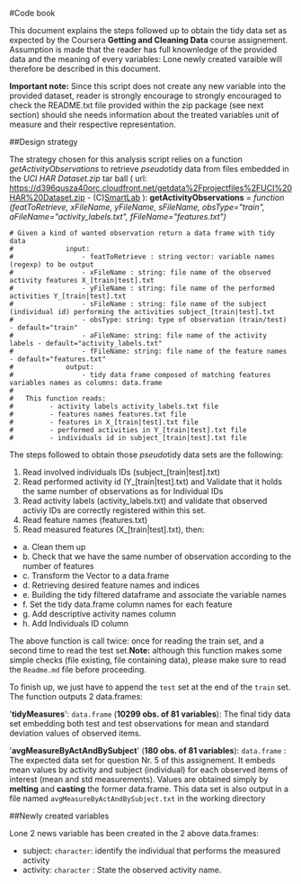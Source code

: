 #Code book

This document explains the steps followed up to obtain the tidy data set as expected by the Coursera **Getting and Cleaning Data** course assignement. Assumption is made that the reader has full knownledge of the provided data and the meaning of every variables: Lone newly created varaible will therefore be described in this document.

**Important note:** Since this script does not create any new variable into the provided dataset, reader is strongly encourage to strongly encouraged to check the README.txt file provided within the zip package (see next section) should she needs information about the treated variables unit of measure and their respective representation.  


##Design strategy

The strategy chosen for this analysis script relies on a function *getActivityObservations* to retrieve *pseudo*tidy data from files embedded in the *UCI HAR Dataset.zip* tar ball ( url: https://d396qusza40orc.cloudfront.net/getdata%2Fprojectfiles%2FUCI%20HAR%20Dataset.zip - (C)[SmartLab](http://www.smartlab.ws) ): **getActivityObservations** *= function (featToRetrieve, xFileName, yFileName, sFileName, obsType="train", aFileName="activity_labels.txt", fFileName="features.txt")*

```
# Given a kind of wanted observation return a data frame with tidy data
#             input: 
#                 - featToRetrieve : string vector: variable names (regexp) to be output
#                 - xFileName : string: file name of the observed activity features X_[train|test].txt
#                 - yFileName : string: file name of the performed activities Y_[train|test].txt
#                 - sFileName : string: file name of the subject (individual id) performing the activities subject_[train|test].txt
#                 - obsType: string: type of observation (train/test) - default="train"
#                 - aFileName: string: file name of the activity labels - default="activity_labels.txt"
#                 - fFileName: string: file name of the feature names - default="features.txt"
#             output: 
#                 - tidy data frame composed of matching features variables names as columns: data.frame 
#
#   This function reads:
#         - activity labels activity_labels.txt file
#         - features names features.txt file
#         - features in X_[train|test].txt file
#         - performed activities in Y_[train|test].txt file
#         - individuals id in subject_[train|test].txt file
```

The steps followed to obtain those *pseudo*tidy data sets are the following:

1. Read involved individuals IDs (subject_[train|test].txt)
2. Read performed activity id (Y_[train|test].txt) and Validate that it holds the same number of observations as for Individual IDs
3. Read activity labels (activity_labels.txt) and validate that observed activiy IDs are correctly registered within this set.
4. Read feature names (features.txt) 
5. Read measured features (X_[train|test].txt), then:

+  a. Clean them up
+  b. Check that we have the same number of observation according to the number of features
+  c. Transform the Vector to a data.frame
+  d. Retrieving desired feature names and indices
+  e. Building the tidy filtered dataframe and associate the variable names
+  f. Set the tidy data.frame column names for each feature
+  g. Add descriptive activity names column
+  h. Add Individuals ID column



The above function is call twice: once for reading the train set, and a second time to read the test set.**Note:** although this function makes some simple checks (file existing, file containing data), please make sure to read the `Readme.md` file before proceeding.

To finish up, we just have to append the `test` set at the end of the `train` set. The function outputs 2 data.frames:

'**tidyMeasures**': `data.frame` (**10299 obs. of 81 variables**): The final tidy data set embedding both test and test observations for mean and standard deviation values of observed items.

'**avgMeasureByActAndBySubject**' (**180 obs. of  81 variables**): `data.frame` : The expected data set for question Nr. 5 of this assignement. It embeds mean values by activity and subject (individual) for each observed items of interest (mean and std measurements). Values are obtained simply by **melting** and **casting** the former data.frame. This data set is also output in a file named `avgMeasureByActAndBySubject.txt` in the working directory

##Newly created variables

Lone 2 news variable has been created in the 2 above data.frames:

+  subject: `character`: identify the individual that performs the measured activity
+  activity: `character` : State the observed activity name.
